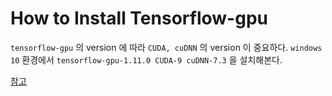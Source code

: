 # How to Install Tensorflow-gpu

`tensorflow-gpu` 의 version 에 따라 `CUDA, cuDNN` 의 version 이 중요하다.
`windows 10` 환경에서 `tensorflow-gpu-1.11.0 CUDA-9 cuDNN-7.3` 을
설치해본다.

[참고](https://github.com/tensorflow/tensorflow/issues/22594)